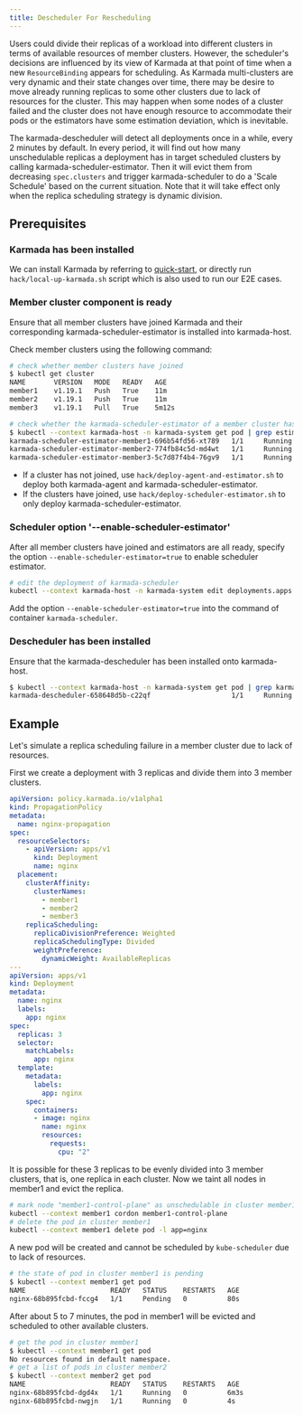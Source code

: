 ```yaml
---
title: Descheduler For Rescheduling
---
```


Users could divide their replicas of a workload into different clusters in terms of available resources of member clusters.
However, the scheduler's decisions are influenced by its view of Karmada at that point of time when a new `ResourceBinding` 
appears for scheduling. As Karmada multi-clusters are very dynamic and their state changes over time, there may be desire 
to move already running replicas to some other clusters due to lack of resources for the cluster. This may happen when 
some nodes of a cluster failed and the cluster does not have enough resource to accommodate their pods or the estimators 
have some estimation deviation, which is inevitable.

The karmada-descheduler will detect all deployments once in a while, every 2 minutes by default. In every period, it will find out 
how many unschedulable replicas a deployment has in target scheduled clusters by calling karmada-scheduler-estimator. Then 
it will evict them from decreasing `spec.clusters` and trigger karmada-scheduler to do a 'Scale Schedule' based on the current 
situation. Note that it will take effect only when the replica scheduling strategy is dynamic division.

## Prerequisites

### Karmada has been installed

We can install Karmada by referring to [quick-start](https://github.com/karmada-io/karmada#quick-start), or directly run `hack/local-up-karmada.sh` script which is also used to run our E2E cases.

### Member cluster component is ready

Ensure that all member clusters have joined Karmada and their corresponding karmada-scheduler-estimator is installed into karmada-host.

Check member clusters using the following command:

```bash
# check whether member clusters have joined
$ kubectl get cluster
NAME       VERSION   MODE   READY   AGE
member1    v1.19.1   Push   True    11m
member2    v1.19.1   Push   True    11m
member3    v1.19.1   Pull   True    5m12s

# check whether the karmada-scheduler-estimator of a member cluster has been working well
$ kubectl --context karmada-host -n karmada-system get pod | grep estimator
karmada-scheduler-estimator-member1-696b54fd56-xt789   1/1     Running   0          77s
karmada-scheduler-estimator-member2-774fb84c5d-md4wt   1/1     Running   0          75s
karmada-scheduler-estimator-member3-5c7d87f4b4-76gv9   1/1     Running   0          72s
```

- If a cluster has not joined, use `hack/deploy-agent-and-estimator.sh` to deploy both karmada-agent and karmada-scheduler-estimator.
- If the clusters have joined, use `hack/deploy-scheduler-estimator.sh` to only deploy karmada-scheduler-estimator.

### Scheduler option '--enable-scheduler-estimator'

After all member clusters have joined and estimators are all ready, specify the option `--enable-scheduler-estimator=true` to enable scheduler estimator.

```bash
# edit the deployment of karmada-scheduler
kubectl --context karmada-host -n karmada-system edit deployments.apps karmada-scheduler
```

Add the option `--enable-scheduler-estimator=true` into the command of container `karmada-scheduler`.

### Descheduler has been installed

Ensure that the karmada-descheduler has been installed onto karmada-host.

```bash
$ kubectl --context karmada-host -n karmada-system get pod | grep karmada-descheduler
karmada-descheduler-658648d5b-c22qf                    1/1     Running   0          80s
```

## Example

Let's simulate a replica scheduling failure in a member cluster due to lack of resources.

First we create a deployment with 3 replicas and divide them into 3 member clusters.

```yaml
apiVersion: policy.karmada.io/v1alpha1
kind: PropagationPolicy
metadata:
  name: nginx-propagation
spec:
  resourceSelectors:
    - apiVersion: apps/v1
      kind: Deployment
      name: nginx
  placement:
    clusterAffinity:
      clusterNames:
        - member1
        - member2
        - member3
    replicaScheduling:
      replicaDivisionPreference: Weighted
      replicaSchedulingType: Divided
      weightPreference:
        dynamicWeight: AvailableReplicas
---
apiVersion: apps/v1
kind: Deployment
metadata:
  name: nginx
  labels:
    app: nginx
spec:
  replicas: 3
  selector:
    matchLabels:
      app: nginx
  template:
    metadata:
      labels:
        app: nginx
    spec:
      containers:
      - image: nginx
        name: nginx
        resources:
          requests:
            cpu: "2"
```

It is possible for these 3 replicas to be evenly divided into 3 member clusters, that is, one replica in each cluster.
Now we taint all nodes in member1 and evict the replica.

```bash
# mark node "member1-control-plane" as unschedulable in cluster member1
kubectl --context member1 cordon member1-control-plane
# delete the pod in cluster member1
kubectl --context member1 delete pod -l app=nginx
```

A new pod will be created and cannot be scheduled by `kube-scheduler` due to lack of resources.

```bash
# the state of pod in cluster member1 is pending
$ kubectl --context member1 get pod
NAME                     READY   STATUS    RESTARTS   AGE
nginx-68b895fcbd-fccg4   1/1     Pending   0          80s
```

After about 5 to 7 minutes, the pod in member1 will be evicted and scheduled to other available clusters.

```bash
# get the pod in cluster member1
$ kubectl --context member1 get pod
No resources found in default namespace.
# get a list of pods in cluster member2
$ kubectl --context member2 get pod
NAME                     READY   STATUS    RESTARTS   AGE
nginx-68b895fcbd-dgd4x   1/1     Running   0          6m3s
nginx-68b895fcbd-nwgjn   1/1     Running   0          4s
```

